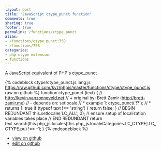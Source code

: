 ```yaml
---
layout: post
title: "JavaScript ctype_punct function"
comments: true
sharing: true
footer: true
permalink: /functions/ctype_punct
alias:
- /functions/ctype_punct:758
- /functions/758
categories:
- php ctype extension
- functions
---
```

A JavaScript equivalent of PHP's ctype_punct

<!-- more -->

{% codeblock ctype/ctype_punct.js lang:js https://raw.github.com/kvz/phpjs/master/functions/ctype/ctype_punct.js raw on github %}
function ctype_punct (text) {
    // http://kevin.vanzonneveld.net
    // +   original by: Brett Zamir (http://brett-zamir.me)
    // -    depends on: setlocale
    // *     example 1: ctype_punct('!?');
    // *     returns 1: true
    if (typeof text !== 'string') {
        return false;
    }
    // BEGIN REDUNDANT
    this.setlocale('LC_ALL', 0); // ensure setup of localization variables takes place
    // END REDUNDANT
    return text.search(this.php_js.locales[this.php_js.localeCategories.LC_CTYPE].LC_CTYPE.pu) !== -1;
}
{% endcodeblock %}

 - [view on github](https://github.com/kvz/phpjs/blob/master/functions/ctype/ctype_punct.js)
 - [edit on github](https://github.com/kvz/phpjs/edit/master/functions/ctype/ctype_punct.js)

